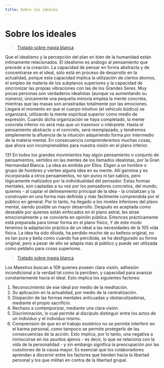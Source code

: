 ```yaml
---
title: Sobre los ideales
---
```


# Sobre los ideales

> [Tratado sobre magia blanca](/tratado-sobre-magia-blanca/regla-4#es111)

Que el idealismo y la percepción del plan en bien de la humanidad están íntimamente relacionados. El idealismo es análogo al pensamiento que precede a la creación. La capacidad de pensar en forma abstracta y de concentrarse en el ideal, sólo está en proceso de desarrollo en la actualidad, porque esta capacidad implica la utilización de ciertos átomos, el empleo de materia de los subplanos superiores y la capacidad de sincronizar las propias vibraciones con las de los Grandes Seres. Muy pocas personas son verdaderos idealistas (aunque va aumentando su número); únicamente una pequeña minoría emplea la mente concreta, mientras que las masas son arrastradas totalmente por las emociones. Llegará el momento en que el cuerpo intuitivo (el vehículo búdico) se organizará, utilizando la mente espiritual superior como medio de expresión. Cuando dicha organización se haya completado, la mente concreta inferior no será más que un trasmisor o intérprete. Hasta el pensamiento abstracto o el concreto, será reemplazado, y tendremos simplemente la afluencia de la intuición adquiriendo forma por intermedio de la materia mental. En consecuencia comprenderemos muchas cosas, que ahora son incomprensibles para nuestra visión en el plano inferior.

<p><pin lang="en">131</pin> En todos los grandes movimientos hay algún pensamiento o conjunto de pensamientos, vertidos en las mentes de los llamados idealistas, por la Gran Hermandad Blanca. La idea es emitida por Ellos. Eligen a un hombre o grupo de hombres y vierten alguna idea en su mente. Allí germina y es incorporada a otros pensamientos, no tan puros ni tan sabios, pero lógicamente matizados por la individualidad del pensador. Estas formas mentales, son captadas a su vez por los pensadores concretos, del mundo, quienes - al captar el delineamiento principal de la idea - la cristalizan y la construyen en una forma más definida y más fácilmente comprendida por el público en general. Por lo tanto, ha llegado a los niveles inferiores del plano mental, siendo posible un mayor desarrollo. Después es aceptada como deseable por quienes están enfocados en el plano astral, les atrae emocionalmente y se convierte en opinión pública. Entonces prácticamente está preparada para tomar forma en el plano físico, Y de este modo tenemos la adaptación práctica de un ideal a las necesidades de la <pin lang="es">105</pin> vida física. La idea ha sido diluida, ha perdido mucho de su belleza original, no es tan pura y bella como cuando fue percibida, se ha desfigurado su forma original, pero a pesar de ello se adapta más al público y puede ser utilizada como peldaño para cosas superiores.</p>

> [Tratado sobre magia blanca](/tratado-sobre-magia-blanca/regla-4#es109)

Los Maestros buscan a <pin lang="es">109</pin> quienes poseen clara visión, adhesión incondicional a la verdad tal como la perciben, y capacidad para avanzar constantemente hacia el ideal. Esto implica los siguientes factores:

1. Reconocimiento de ese ideal por medio de la meditación.
2. Su aplicación en la actualidad, por medio de la centralización.
3. Disipación de las formas mentales anticuadas y obstaculizadoras, mediante el propio sacrificio.
4. Rechazo a contemporizar, mediante una clara visión.
5. Discriminación, lo cual permite al discípulo distinguir entre los actos de un individuo y el individuo mismo.
6. Comprensión de que en el trabajo esotérico no se permite interferir en el karma personal, como tampoco se permite protegerlo de las consecuencias de la acción. Esto implica, por lo tanto, una negativa a inmiscuirse en los asuntos ajenos - es decir, lo que se relaciona con la vida de la personalidad - y sin embargo significa la preocupación por las cuestiones de la causa mayor. Es esencial que los colaboradores aprendan a discernir entre los factores que tienden hacia la libertad personal y los que militan en contra de la libertad grupal.
